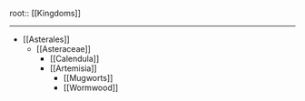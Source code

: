 root:: [[Kingdoms]]




---

- [[Asterales]]
  - [[Asteraceae]]
    - [[Calendula]]
    - [[Artemisia]]
      - [[Mugworts]]
      - [[Wormwood]]
